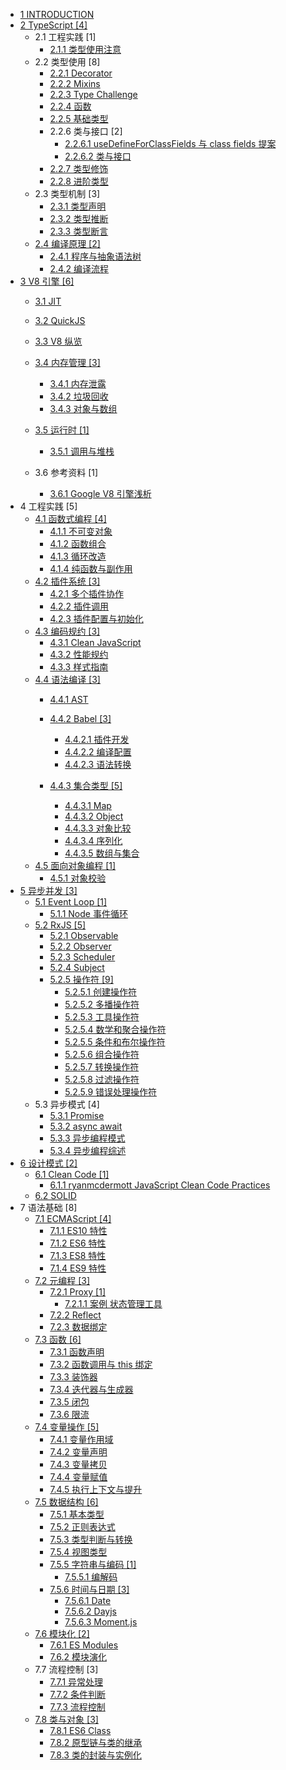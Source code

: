   - [1 INTRODUCTION](/INTRODUCTION.md)
  - [2 TypeScript [4]](/TypeScript/README.md)
    - 2.1 工程实践 [1]
      - [2.1.1 类型使用注意](/TypeScript/工程实践/类型使用注意.md)
    - 2.2 类型使用 [8]
      - [2.2.1 Decorator](/TypeScript/类型使用/Decorator.md)
      - [2.2.2 Mixins](/TypeScript/类型使用/Mixins.md)
      - [2.2.3 Type Challenge](/TypeScript/类型使用/Type%20Challenge.md)
      - [2.2.4 函数](/TypeScript/类型使用/函数.md)
      - [2.2.5 基础类型](/TypeScript/类型使用/基础类型.md)
      - 2.2.6 类与接口 [2]
        - [2.2.6.1 useDefineForClassFields 与 class fields 提案](/TypeScript/类型使用/类与接口/useDefineForClassFields%20与%20class-fields%20提案.md)
        - [2.2.6.2 类与接口](/TypeScript/类型使用/类与接口/类与接口.md)
      - [2.2.7 类型修饰](/TypeScript/类型使用/类型修饰.md)
      - [2.2.8 进阶类型](/TypeScript/类型使用/进阶类型.md)
    - 2.3 类型机制 [3]
      - [2.3.1 类型声明](/TypeScript/类型机制/类型声明.md)
      - [2.3.2 类型推断](/TypeScript/类型机制/类型推断.md)
      - [2.3.3 类型断言](/TypeScript/类型机制/类型断言.md)
    - [2.4 编译原理 [2]](/TypeScript/编译原理/README.md)
      - [2.4.1 程序与抽象语法树](/TypeScript/编译原理/程序与抽象语法树.md)
      - [2.4.2 编译流程](/TypeScript/编译原理/编译流程.md)
  - [3 V8 引擎 [6]](/V8%20引擎/README.md)
    - [3.1 JIT](/V8%20引擎/JIT/README.md)
      
    - [3.2 QuickJS](/V8%20引擎/QuickJS/README.md)
      
    - [3.3 V8 纵览](/V8%20引擎/V8%20纵览.md)
    - [3.4 内存管理 [3]](/V8%20引擎/内存管理/README.md)
      - [3.4.1 内存泄露](/V8%20引擎/内存管理/内存泄露.md)
      - [3.4.2 垃圾回收](/V8%20引擎/内存管理/垃圾回收.md)
      - [3.4.3 对象与数组](/V8%20引擎/内存管理/对象与数组.md)
    - [3.5 运行时 [1]](/V8%20引擎/运行时/README.md)
      - [3.5.1 调用与堆栈](/V8%20引擎/运行时/调用与堆栈.md)
    - 3.6 参考资料 [1]
      - [3.6.1 Google V8 引擎浅析](/V8%20引擎/.more/2021-Google%20V8%20引擎浅析.md)
  - 4 工程实践 [5]
    - [4.1 函数式编程 [4]](/工程实践/函数式编程/README.md)
      - [4.1.1 不可变对象](/工程实践/函数式编程/不可变对象.md)
      - [4.1.2 函数组合](/工程实践/函数式编程/函数组合.md)
      - [4.1.3 循环改造](/工程实践/函数式编程/循环改造.md)
      - [4.1.4 纯函数与副作用](/工程实践/函数式编程/纯函数与副作用.md)
    - [4.2 插件系统 [3]](/工程实践/插件系统/README.md)
      - [4.2.1 多个插件协作](/工程实践/插件系统/多个插件协作.md)
      - [4.2.2 插件调用](/工程实践/插件系统/插件调用.md)
      - [4.2.3 插件配置与初始化](/工程实践/插件系统/插件配置与初始化.md)
    - [4.3 编码规约 [3]](/工程实践/编码规约/README.md)
      - [4.3.1 Clean JavaScript](/工程实践/编码规约/Clean%20JavaScript.md)
      - [4.3.2 性能规约](/工程实践/编码规约/性能规约.md)
      - [4.3.3 样式指南](/工程实践/编码规约/样式指南.md)
    - [4.4 语法编译 [3]](/工程实践/语法编译/README.md)
      - [4.4.1 AST](/工程实践/语法编译/AST/README.md)
        
      - [4.4.2 Babel [3]](/工程实践/语法编译/Babel/README.md)
        - [4.4.2.1 插件开发](/工程实践/语法编译/Babel/插件开发.md)
        - [4.4.2.2 编译配置](/工程实践/语法编译/Babel/编译配置.md)
        - [4.4.2.3 语法转换](/工程实践/语法编译/Babel/语法转换.md)
      - [4.4.3 集合类型 [5]](/工程实践/语法编译/集合类型/README.md)
        - [4.4.3.1 Map](/工程实践/语法编译/集合类型/Map.md)
        - [4.4.3.2 Object](/工程实践/语法编译/集合类型/Object.md)
        - [4.4.3.3 对象比较](/工程实践/语法编译/集合类型/对象比较.md)
        - [4.4.3.4 序列化](/工程实践/语法编译/集合类型/序列化.md)
        - [4.4.3.5 数组与集合](/工程实践/语法编译/集合类型/数组与集合.md)
    - [4.5 面向对象编程 [1]](/工程实践/面向对象编程/README.md)
      - [4.5.1 对象校验](/工程实践/面向对象编程/对象校验.md)
  - [5 异步并发 [3]](/异步并发/README.md)
    - [5.1 Event Loop [1]](/异步并发/Event%20Loop/README.md)
      - [5.1.1 Node 事件循环](/异步并发/Event%20Loop/Node%20事件循环.md)
    - [5.2 RxJS [5]](/异步并发/RxJS/README.md)
      - [5.2.1 Observable](/异步并发/RxJS/Observable.md)
      - [5.2.2 Observer](/异步并发/RxJS/Observer.md)
      - [5.2.3 Scheduler](/异步并发/RxJS/Scheduler.md)
      - [5.2.4 Subject](/异步并发/RxJS/Subject.md)
      - [5.2.5 操作符 [9]](/异步并发/RxJS/操作符/README.md)
        - [5.2.5.1 创建操作符](/异步并发/RxJS/操作符/创建操作符.md)
        - [5.2.5.2 多播操作符](/异步并发/RxJS/操作符/多播操作符.md)
        - [5.2.5.3 工具操作符](/异步并发/RxJS/操作符/工具操作符.md)
        - [5.2.5.4 数学和聚合操作符](/异步并发/RxJS/操作符/数学和聚合操作符.md)
        - [5.2.5.5 条件和布尔操作符](/异步并发/RxJS/操作符/条件和布尔操作符.md)
        - [5.2.5.6 组合操作符](/异步并发/RxJS/操作符/组合操作符.md)
        - [5.2.5.7 转换操作符](/异步并发/RxJS/操作符/转换操作符.md)
        - [5.2.5.8 过滤操作符](/异步并发/RxJS/操作符/过滤操作符.md)
        - [5.2.5.9 错误处理操作符](/异步并发/RxJS/操作符/错误处理操作符.md)
    - 5.3 异步模式 [4]
      - [5.3.1 Promise](/异步并发/异步模式/Promise.md)
      - [5.3.2 async await](/异步并发/异步模式/async-await.md)
      - [5.3.3 异步编程模式](/异步并发/异步模式/异步编程模式.md)
      - [5.3.4 异步编程综述](/异步并发/异步模式/异步编程综述.md)
  - [6 设计模式 [2]](/设计模式/README.md)
    - [6.1 Clean Code [1]](/设计模式/Clean%20Code/README.md)
      - [6.1.1 ryanmcdermott JavaScript Clean Code Practices](/设计模式/Clean%20Code/ryanmcdermott-JavaScript%20Clean%20Code%20Practices.md)
    - [6.2 SOLID](/设计模式/SOLID.md)
  - 7 语法基础 [8]
    - [7.1 ECMAScript [4]](/语法基础/ECMAScript/README.md)
      - [7.1.1 ES10 特性](/语法基础/ECMAScript/ES10%20特性.md)
      - [7.1.2 ES6 特性](/语法基础/ECMAScript/ES6%20特性.md)
      - [7.1.3 ES8 特性](/语法基础/ECMAScript/ES8%20特性.md)
      - [7.1.4 ES9 特性](/语法基础/ECMAScript/ES9%20特性.md)
    - [7.2 元编程 [3]](/语法基础/元编程/README.md)
      - [7.2.1 Proxy [1]](/语法基础/元编程/Proxy/README.md)
        - [7.2.1.1 案例 状态管理工具](/语法基础/元编程/Proxy/案例-状态管理工具.md)
      - [7.2.2 Reflect](/语法基础/元编程/Reflect.md)
      - [7.2.3 数据绑定](/语法基础/元编程/数据绑定.md)
    - [7.3 函数 [6]](/语法基础/函数/README.md)
      - [7.3.1 函数声明](/语法基础/函数/函数声明.md)
      - [7.3.2 函数调用与 this 绑定](/语法基础/函数/函数调用与%20this%20绑定.md)
      - [7.3.3 装饰器](/语法基础/函数/装饰器.md)
      - [7.3.4 迭代器与生成器](/语法基础/函数/迭代器与生成器.md)
      - [7.3.5 闭包](/语法基础/函数/闭包.md)
      - [7.3.6 限流](/语法基础/函数/限流.md)
    - [7.4 变量操作 [5]](/语法基础/变量操作/README.md)
      - [7.4.1 变量作用域](/语法基础/变量操作/变量作用域.md)
      - [7.4.2 变量声明](/语法基础/变量操作/变量声明.md)
      - [7.4.3 变量拷贝](/语法基础/变量操作/变量拷贝.md)
      - [7.4.4 变量赋值](/语法基础/变量操作/变量赋值.md)
      - [7.4.5 执行上下文与提升](/语法基础/变量操作/执行上下文与提升.md)
    - [7.5 数据结构 [6]](/语法基础/数据结构/README.md)
      - [7.5.1 基本类型](/语法基础/数据结构/基本类型.md)
      - [7.5.2 正则表达式](/语法基础/数据结构/正则表达式.md)
      - [7.5.3 类型判断与转换](/语法基础/数据结构/类型判断与转换.md)
      - [7.5.4 视图类型](/语法基础/数据结构/视图类型.md)
      - [7.5.5 字符串与编码 [1]](/语法基础/数据结构/字符串与编码/README.md)
        - [7.5.5.1 编解码](/语法基础/数据结构/字符串与编码/编解码.md)
      - [7.5.6 时间与日期 [3]](/语法基础/数据结构/时间与日期/README.md)
        - [7.5.6.1 Date](/语法基础/数据结构/时间与日期/Date.md)
        - [7.5.6.2 Dayjs](/语法基础/数据结构/时间与日期/Dayjs.md)
        - [7.5.6.3 Moment.js](/语法基础/数据结构/时间与日期/Moment.js.md)
    - [7.6 模块化 [2]](/语法基础/模块化/README.md)
      - [7.6.1 ES Modules](/语法基础/模块化/ES%20Modules.md)
      - [7.6.2 模块演化](/语法基础/模块化/模块演化.md)
    - 7.7 流程控制 [3]
      - [7.7.1 异常处理](/语法基础/流程控制/异常处理.md)
      - [7.7.2 条件判断](/语法基础/流程控制/条件判断.md)
      - [7.7.3 流程控制](/语法基础/流程控制/流程控制.md)
    - [7.8 类与对象 [3]](/语法基础/类与对象/README.md)
      - [7.8.1 ES6 Class](/语法基础/类与对象/ES6%20Class.md)
      - [7.8.2 原型链与类的继承](/语法基础/类与对象/原型链与类的继承.md)
      - [7.8.3 类的封装与实例化](/语法基础/类与对象/类的封装与实例化.md)